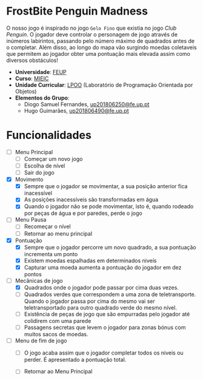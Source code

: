 # FrostBite Penguin Madness

O nosso jogo é inspirado no jogo `Gelo Fino` que existia no jogo *Club Penguin*. O jogador deve controlar o personagem de jogo através de inúmeros labirintos, passando pelo número máximo de quadrados antes de o completar. Além disso, ao longo do mapa vão surgindo moedas coletaveis que permitem ao jogador obter uma pontuação mais elevada assim como diversos obstáculos!

- **Universidade**: [FEUP](https://sigarra.up.pt/feup/pt/web_page.Inicial)
- **Curso**: [MIEIC](https://sigarra.up.pt/feup/pt/cur_geral.cur_view?pv_curso_id=742&pv_ano_lectivo=2019)
- **Unidade Curricular**: [LPOO](https://sigarra.up.pt/feup/pt/UCURR_GERAL.FICHA_UC_VIEW?pv_ocorrencia_id=420000) (Laboratório de Programação Orientada por Objetos)
- **Elementos do Grupo**:    
    - Diogo Samuel Fernandes, up201806250@fe.up.pt
    - Hugo Guimarães, up201806490@fe.up.pt

# Funcionalidades

- [ ] Menu Principal
    - [ ] Começar um novo jogo
    - [ ] Escolha de nível
    - [ ] Sair do jogo

- [x] Movimento
    - [x] Sempre que o jogador se movimentar, a sua posição anterior fica inacessível
    - [x] As posições inacessíveis são transformadas em água
    - [x] Quando o jogador não se pode movimentar, isto é, quando rodeado por peças de água e por paredes, perde o jogo

- [ ] Menu Pausa
    - [ ] Recomeçar o nível
    - [ ] Retornar ao menu principal

- [x] Pontuação
    - [x] Sempre que o jogador percorre um novo quadrado, a sua pontuação incrementa um ponto
    - [x] Existem moedas espalhadas em determinados niveís
    - [x] Capturar uma moeda aumenta a pontuação do jogador em dez pontos

- [ ] Mecânicas de jogo
    - [x] Quadrados onde o jogador pode passar por cima duas vezes.
    - [ ] Quadrados verdes que correspondem a uma zona de teletransporte. Quando o jogador passa por cima do mesmo vai ser teletransportado para outro quadrado verde do mesmo nível.
    - [ ] Existência de peças de jogo que são empurradas pelo jogador até colidirem com uma parede
    - [ ] Passagens secretas que levem o jogador para zonas bónus com muitos sacos de moedas.

- [ ] Menu de fim de jogo
    - [ ] O jogo acaba assim que o jogador completar todos os niveis ou perder. É apresentado a pontuação total.
    - [ ] Retornar ao Menu Principal


